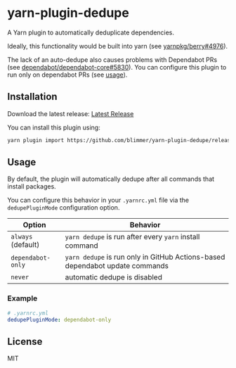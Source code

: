 # yarn-plugin-dedupe

A Yarn plugin to automatically deduplicate dependencies.

Ideally, this functionality would be built into yarn (see [yarnpkg/berry#4976](https://github.com/yarnpkg/berry/issues/4976)).

The lack of an auto-dedupe also causes problems with Dependabot PRs (see [dependabot/dependabot-core#5830](https://github.com/dependabot/dependabot-core/issues/5830)).
You can configure this plugin to run only on dependabot PRs (see [usage](#usage)).

## Installation

Download the latest release: [Latest Release](https://github.com/blimmer/yarn-plugin-dedupe/releases/latest)

You can install this plugin using:

```bash
yarn plugin import https://github.com/blimmer/yarn-plugin-dedupe/releases/download/v1.0.0-alpha.3/plugin-dedupe.js
```

## Usage

By default, the plugin will automatically dedupe after all commands that install packages.

You can configure this behavior in your `.yarnrc.yml` file via the `dedupePluginMode` configuration
option.

|       Option       |                                   Behavior                                   |
| ------------------ | ---------------------------------------------------------------------------- |
| `always` (default) | `yarn dedupe` is run after every `yarn` install command                      |
| `dependabot-only`  | `yarn dedupe` is run only in GitHub Actions-based dependabot update commands |
| `never`            | automatic dedupe is disabled                                                 |

### Example

```yml
# .yarnrc.yml
dedupePluginMode: dependabot-only
```

## License

MIT
